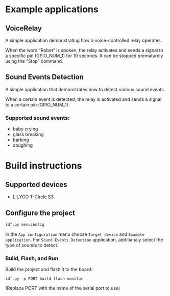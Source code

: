 # Example applications

## VoiceRelay

A simple application demonstrating how a voice-controlled relay operates.

When the word “Robot” is spoken, the relay activates and sends a signal to a specific pin (GPIO_NUM_1) for 10 seconds. It can be stopped prematurely using the “Stop” command.

## Sound Events Detection

A simple application that demonstrates how to detect various sound events.

When a certain event is detected, the relay is activated and sends a signal to a certain pin (GPIO_NUM_1).

### Supported sound events:

- baby crying
- glass breaking
- barking
- coughing

# Build instructions

## Supported devices

- LILYGO T-Circle S3

## Configure the project

```bash
idf.py menuconfig
```

In the `App configuration` menu choose `Target device` and `Example application`. For `Sound Events Detection` application, additianaly select the type of sounds to detect.

### Build, Flash, and Run

Build the project and flash it to the board:

```
idf.py -p PORT build flash monitor
```

(Replace PORT with the name of the serial port to use)

